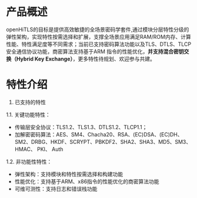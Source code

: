 # 产品概述

openHiTLS的目标是提供高效敏捷的全场景密码学套件,通过模块分层特性分级的弹性架构，实现特性按需选择和扩展，支撑全场景应用满足RAM/ROM内存、计算性能、特性满足度等不同需求；当前已支持密码算法功能以及TLS、DTLS、TLCP安全通信协议功能，商密算法支持基于ARM 指令的性能优化，**并支持混合密钥交换（Hybrid Key Exchange）**，更多特性待规划、欢迎参与共建。

# 特性介绍

1. 已支持的特性

1.1. 关键功能特性：

* 传输层安全协议：TLS1.2、TLS1.3、DTLS1.2、TLCP1.1；
* 加解密密码算法：AES、SM4、Chacha20、RSA、(EC)DSA、(EC)DH、SM2、DRBG、HKDF、SCRYPT、PBKDF2、SHA2、SHA3、MD5、SM3、HMAC、
PKI、 Auth

1.2. 非功能性特性：

* 弹性架构：支持模块和特性按需选择和构建功能
* 性能优化：支持基于ARM、x86指令的性能优化的商密算法功能
* 可维可测性：支持日志和错误栈功能



